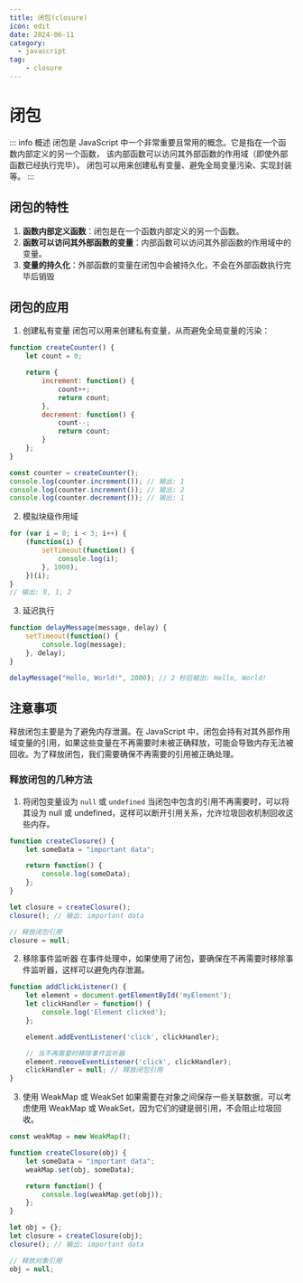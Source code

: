 ```yaml
---
title: 闭包(closure)
icon: edit
date: 2024-06-11
category:
  - javascript
tag:
    - closure
---
```


# 闭包
::: info 概述
    闭包是 JavaScript 中一个非常重要且常用的概念。它是指在一个函数内部定义的另一个函数，
    该内部函数可以访问其外部函数的作用域（即使外部函数已经执行完毕）。
    闭包可以用来创建私有变量、避免全局变量污染、实现封装等。
:::

## 闭包的特性
1. **函数内部定义函数**：闭包是在一个函数内部定义的另一个函数。
2. **函数可以访问其外部函数的变量**：内部函数可以访问其外部函数的作用域中的变量。
3. **变量的持久化**：外部函数的变量在闭包中会被持久化，不会在外部函数执行完毕后销毁

## 闭包的应用
1. 创建私有变量
闭包可以用来创建私有变量，从而避免全局变量的污染：
``` javascript
function createCounter() {
    let count = 0;

    return {
        increment: function() {
            count++;
            return count;
        },
        decrement: function() {
            count--;
            return count;
        }
    };
}

const counter = createCounter();
console.log(counter.increment()); // 输出: 1
console.log(counter.increment()); // 输出: 2
console.log(counter.decrement()); // 输出: 1

```

2. 模拟块级作用域
``` javascript
for (var i = 0; i < 3; i++) {
    (function(i) {
        setTimeout(function() {
            console.log(i);
        }, 1000);
    })(i);
}
// 输出: 0, 1, 2

```

3. 延迟执行
``` javascript
function delayMessage(message, delay) {
    setTimeout(function() {
        console.log(message);
    }, delay);
}

delayMessage("Hello, World!", 2000); // 2 秒后输出: Hello, World!

```

## 注意事项
释放闭包主要是为了避免内存泄漏。在 JavaScript 中，闭包会持有对其外部作用域变量的引用，如果这些变量在不再需要时未被正确释放，可能会导致内存无法被回收。为了释放闭包，我们需要确保不再需要的引用被正确处理。

### 释放闭包的几种方法
1. 将闭包变量设为 `null` 或 `undefined`
当闭包中包含的引用不再需要时，可以将其设为 null 或 undefined，这样可以断开引用关系，允许垃圾回收机制回收这些内存。
``` javascript
function createClosure() {
    let someData = "important data";

    return function() {
        console.log(someData);
    };
}

let closure = createClosure();
closure(); // 输出: important data

// 释放闭包引用
closure = null;


```

2. 移除事件监听器
在事件处理中，如果使用了闭包，要确保在不再需要时移除事件监听器，这样可以避免内存泄漏。
``` javascript
function addClickListener() {
    let element = document.getElementById('myElement');
    let clickHandler = function() {
        console.log('Element clicked');
    };

    element.addEventListener('click', clickHandler);

    // 当不再需要时移除事件监听器
    element.removeEventListener('click', clickHandler);
    clickHandler = null; // 释放闭包引用
}


```
3. 使用 WeakMap 或 WeakSet
如果需要在对象之间保存一些关联数据，可以考虑使用 WeakMap 或 WeakSet，因为它们的键是弱引用，不会阻止垃圾回收。
``` javascript
const weakMap = new WeakMap();

function createClosure(obj) {
    let someData = "important data";
    weakMap.set(obj, someData);

    return function() {
        console.log(weakMap.get(obj));
    };
}

let obj = {};
let closure = createClosure(obj);
closure(); // 输出: important data

// 释放对象引用
obj = null;

```





